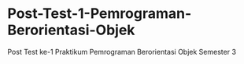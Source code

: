 # Post-Test-1-Pemrograman-Berorientasi-Objek
Post Test ke-1 Praktikum Pemrograman Berorientasi Objek Semester 3
